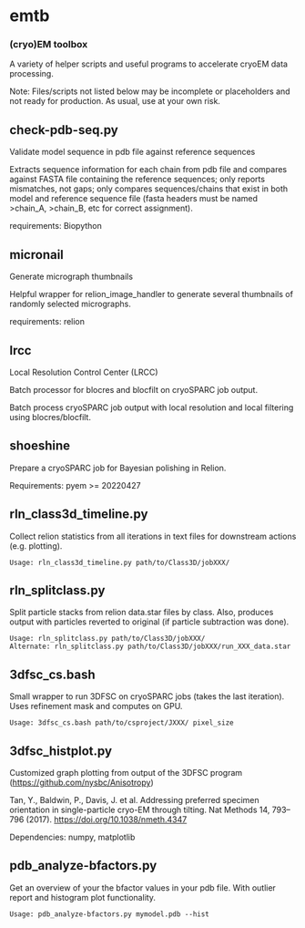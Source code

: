 # emtb
### (cryo)EM toolbox

A variety of helper scripts and useful programs to accelerate cryoEM data processing.

Note: Files/scripts not listed below may be incomplete or placeholders and not ready for production.
As usual, use at your own risk.


## check-pdb-seq.py
Validate model sequence in pdb file against reference sequences

Extracts sequence information for each chain from pdb file and compares against FASTA file containing the reference sequences; only reports mismatches, not gaps; only compares sequences/chains that exist in both model and reference sequence file (fasta headers must be named >chain_A, >chain_B, etc for correct assignment).

requirements: Biopython

## micronail
Generate micrograph thumbnails

Helpful wrapper for relion_image_handler to generate several thumbnails of randomly selected micrographs.

requirements: relion

## lrcc
Local Resolution Control Center (LRCC)

Batch processor for blocres and blocfilt on cryoSPARC job output.

Batch process cryoSPARC job output with local resolution and local
filtering using blocres/blocfilt.

## shoeshine
Prepare a cryoSPARC job for Bayesian polishing in Relion.

Requirements: pyem >= 20220427

## rln_class3d_timeline.py

Collect relion statistics from all iterations in text files for downstream actions (e.g. plotting).

```
Usage: rln_class3d_timeline.py path/to/Class3D/jobXXX/
```

## rln_splitclass.py

Split particle stacks from relion data.star files by class.
Also, produces output with particles reverted to original (if particle subtraction was done).

```
Usage: rln_splitclass.py path/to/Class3D/jobXXX/
Alternate: rln_splitclass.py path/to/Class3D/jobXXX/run_XXX_data.star
```

## 3dfsc_cs.bash

Small wrapper to run 3DFSC on cryoSPARC jobs (takes the last iteration).
Uses refinement mask and computes on GPU.

```
Usage: 3dfsc_cs.bash path/to/csproject/JXXX/ pixel_size
```

## 3dfsc_histplot.py

Customized graph plotting from output of the 3DFSC program (https://github.com/nysbc/Anisotropy)

Tan, Y., Baldwin, P., Davis, J. et al. Addressing preferred specimen orientation in single-particle cryo-EM through tilting. Nat Methods 14, 793–796 (2017). https://doi.org/10.1038/nmeth.4347

Dependencies: numpy, matplotlib

## pdb_analyze-bfactors.py

Get an overview of your the bfactor values in your pdb file.
With outlier report and histogram plot functionality.

```
Usage: pdb_analyze-bfactors.py mymodel.pdb --hist
```

